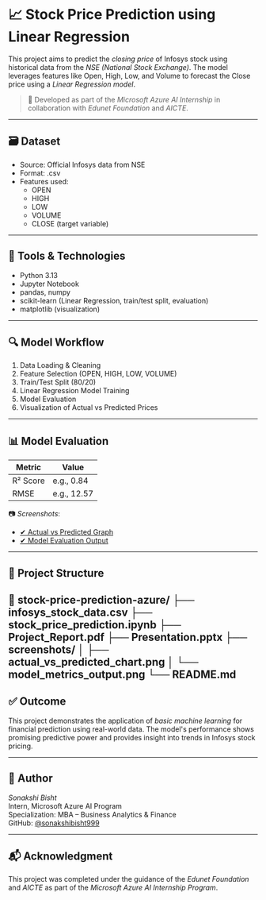 # 📈 Stock Price Prediction using Linear Regression

This project aims to predict the *closing price* of Infosys stock using historical data from the *NSE (National Stock Exchange)*. The model leverages features like Open, High, Low, and Volume to forecast the Close price using a *Linear Regression model*.

> 📌 Developed as part of the *Microsoft Azure AI Internship* in collaboration with *Edunet Foundation* and *AICTE*.

---

## 🗃 Dataset

- Source: Official Infosys data from NSE
- Format: .csv
- Features used:
  - OPEN
  - HIGH
  - LOW
  - VOLUME
  - CLOSE (target variable)

---

## 🧠 Tools & Technologies

- Python 3.13
- Jupyter Notebook
- pandas, numpy
- scikit-learn (Linear Regression, train/test split, evaluation)
- matplotlib (visualization)

---

## 🔍 Model Workflow

1. Data Loading & Cleaning
2. Feature Selection (OPEN, HIGH, LOW, VOLUME)
3. Train/Test Split (80/20)
4. Linear Regression Model Training
5. Model Evaluation
6. Visualization of Actual vs Predicted Prices

---

## 📊 Model Evaluation

| Metric | Value |
|--------|-------|
| R² Score | e.g., 0.84 |
| RMSE     | e.g., 12.57 |

📷 *Screenshots*:
- [✔ Actual vs Predicted Graph](screenshots/actual_vs_predicted_chart.png)
- [✔ Model Evaluation Output](screenshots/model_metrics_output.png)

---

## 📂 Project Structure
📁 stock-price-prediction-azure/ ├── infosys_stock_data.csv ├── stock_price_prediction.ipynb ├── Project_Report.pdf ├── Presentation.pptx ├── screenshots/ │   ├── actual_vs_predicted_chart.png │   └── model_metrics_output.png └── README.md
---

## ✅ Outcome

This project demonstrates the application of *basic machine learning* for financial prediction using real-world data. The model's performance shows promising predictive power and provides insight into trends in Infosys stock pricing.

---

## 📌 Author

*Sonakshi Bisht*  
Intern, Microsoft Azure AI Program  
Specialization: MBA – Business Analytics & Finance  
GitHub: [@sonakshibisht999](https://github.com/sonakshibisht999)

---

## 📬 Acknowledgment

This project was completed under the guidance of the *Edunet Foundation* and *AICTE* as part of the *Microsoft Azure AI Internship Program*.
